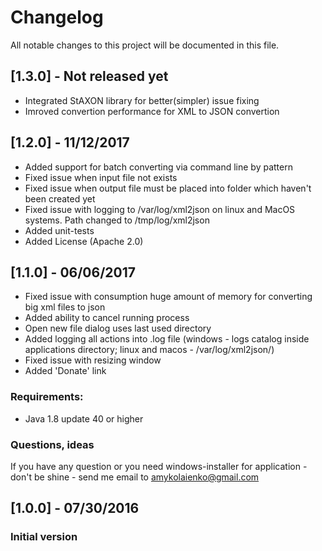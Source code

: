# Changelog
All notable changes to this project will be documented in this file.

## [1.3.0] - Not released yet
- Integrated StAXON library for better(simpler) issue fixing
- Imroved convertion performance for XML to JSON convertion

## [1.2.0] - 11/12/2017
- Added support for batch converting via command line by pattern
- Fixed issue when input file not exists
- Fixed issue when output file must be placed into folder which haven't been created yet
- Fixed issue with logging to /var/log/xml2json on linux and MacOS systems. Path changed to /tmp/log/xml2json
- Added unit-tests
- Added License (Apache 2.0)

## [1.1.0] - 06/06/2017
- Fixed issue with consumption huge amount of memory for converting big xml files to json
- Added ability to cancel running process
- Open new file dialog uses last used directory
- Added logging all actions into .log file (windows - logs catalog inside applications directory; linux and macos - /var/log/xml2json/)
- Fixed issue with resizing window
- Added 'Donate' link

### Requirements:
- Java 1.8 update 40 or higher

### Questions, ideas
If you have any question or you need windows-installer for application - don't be shine - send me email to amykolaienko@gmail.com

## [1.0.0] - 07/30/2016
### Initial version
